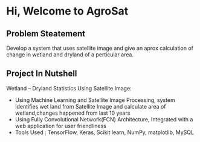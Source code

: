 # Hi, Welcome to AgroSat
## Problem Steatement
Develop a system that uses satellite image and give an aprox calculation of change in wetland and dryland of a perticular area.
## Project In Nutshell
Wetland – Dryland Statistics Using Satellite Image:
<ul>
<li>	
  Using Machine Learning and Satellite Image Processing, system identifies wet land from Satellite Image and calculate area of wetland,changes happened from last 10 years 
</li>
<li> 
  Using Fully Convolutional Network(FCN) Architecture, Integrated with a web application for user friendliness 
</li>
<li>
  Tools Used : TensorFlow, Keras, Scikit learn, NumPy, matplotlib, MySQL
</li>
</ul>
